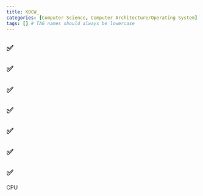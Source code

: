 ```yaml
---
title: KOCW_
categories: [Computer Science, Computer Architecture/Operating System]
tags: [] # TAG names should always be lowercase
---
```


## ✅

## ✅

## ✅

## ✅

## ✅

## ✅

## ✅

CPU
